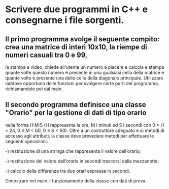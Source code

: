 # Scrivere due programmi in C++ e consegnarne i file sorgenti.

## Il primo programma svolge il seguente compito: crea una matrice di interi 10x10, la riempe di numeri casuali tra 0 e 99,
la stampa a video, chiede all'utente un numero a piacere
e calcola e stampa quante volte questo numero è presente in una qualsiasi cella della matrice
e quante volte è presente una delle celle della diagonale principale.
Utilizzare laddove opportuno delle funzioni per svolgere certe parti del programma, richiamandole poi dal main.

## Il secondo programma definisce una classe "Orario" per la gestione di dati di tipo orario
nella forma H:M:S (H rappresenta le ore, M i minuti ed S i secondi con 0 ≤ H < 24, 0 ≤ M < 60, 0 ≤ S < 60).
Oltre a un costruttore adeguato e ai metodi di accesso agli attributi,
la classe deve prevedere metodi per effettuare le seguenti operazioni:

-) restituzione di una stringa che rappresenta il valore dell’orario;

-) restituzione del valore dell’orario in secondi trascorsi dalla mezzanotte;

-) calcolo della differenza tra due orari espressa in secondi.

Dimostrare nel main il funzionamento della classe con dati di prova.
